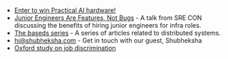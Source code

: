 - [Enter to win Practical AI hardware!](https://changelog.com/posts/practical-ai-100th-episode-giveaway)
- [Junior Engineers Are Features, Not Bugs](https://www.usenix.org/conference/srecon18americas/presentation/taggart) - A talk from SRE CON discussing the benefits of hiring junior engineers for infra roles.
- [The baseds series](https://github.com/vaidehijoshi/baseds-series) - A series of articles related to distributed systems.
- <hi@shubheksha.com> - Get in touch with our guest, Shubheksha
- [Oxford study on job discrimination](http://csi.nuff.ox.ac.uk/?p=1299)